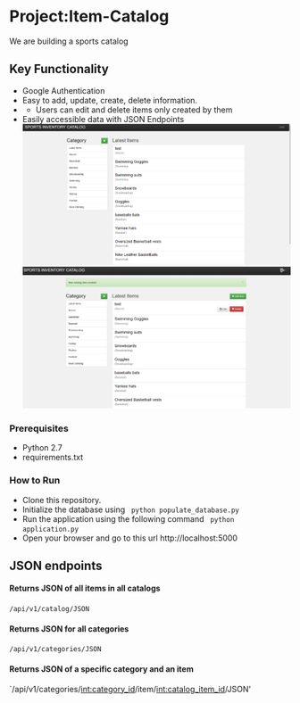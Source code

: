 # Project:Item-Catalog
We are building a sports catalog

## Key Functionality
  - Google Authentication
  - Easy to add, update, create, delete information.
  - - Users can edit and delete items only created by them
  - Easily accessible data with JSON Endpoints
![Screenshot](./public_html.png)
![Screenshot](./edit_item.png)


### Prerequisites
  - Python 2.7
  - requirements.txt

### How to Run
- Clone this repository.
- Initialize the database using 
` python populate_database.py`
- Run the application using the following command
` python application.py`
- Open your browser and go to this url http://localhost:5000

## JSON endpoints
#### Returns JSON of all items in all catalogs
`/api/v1/catalog/JSON`
#### Returns JSON for all categories
`/api/v1/categories/JSON`
#### Returns JSON of a specific category and an item 
`/api/v1/categories/<int:category_id>/item/<int:catalog_item_id>/JSON'



